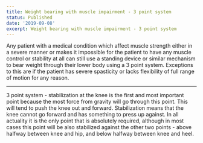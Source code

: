 ```yaml
---
title: Weight bearing with muscle impairment - 3 point system
status: Published
date: '2019-09-08'
excerpt: Weight bearing with muscle impairment - 3 point system
---
```

Any patient with a medical condition which affect muscle strength either in a severe manner or makes it impossible for the patient to have any muscle control or stability at all can still use a standing device or similar mechanism to bear weight through their lower body using a 3 point system. Exceptions to this are if the patient has severe spasticity or lacks flexibility of full range of motion for any reason.

___

3 point system - stabilization at the knee is the first and most important point because the most force from gravity will go through this point. This will tend to push the knee out and forward. Stabilization means that the knee cannot go forward and has something to press up against. In all actuality it is the only point that is absolutely required, although in most cases this point will be also stabilized against the other two points - above halfway between knee and hip, and below halfway between knee and heel.
